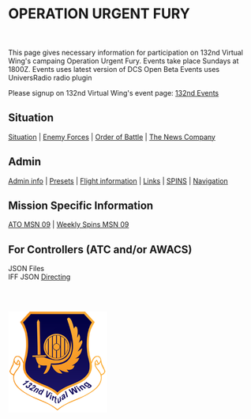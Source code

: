 # OPERATION URGENT FURY

<br>
<br>
This page gives necessary information for participation on 132nd Virtual Wing's campaing Operation Urgent Fury.
Events take place Sundays at 1800Z.  
Events uses latest version of DCS Open Beta  
Events uses UniversRadio radio plugin  

Please signup on 132nd Virtual Wing's event page:
[132nd Events](http://www.132virtualwing.org/index.php/page/events) 


## Situation
[Situation](/Docs/Situation.md) |  [Enemy Forces](/OPUF-Brief/Docs/Enemy/Enemy.html)  |  [Order of Battle](/Docs/OOB.md) | [The News Company](/OPUF-Brief/Docs/News/News_company.html)



## Admin
[Admin info](/OPUF-Brief/Docs/Admin/Admin.html) | [Presets](/Docs/Presets.md)  | [Flight information](/Docs/Flights.md) | [Links](/Docs/Links.md) | [SPINS](/Docs/SPINS.md) | [Navigation](/Docs/Navigation.md)



## Mission Specific Information
[ATO MSN 09](/OPUF-Brief/Docs/ATO/ATO_9.html) | [Weekly Spins MSN 09](/Docs/SPINS_09.md)

## For Controllers (ATC and/or AWACS)
JSON Files <br>
IFF JSON
[Directing](/OPUF-Brief/Docs/Directing/directing.html)




<br>
<br>




![132nd Logo](/Images/132ndLogosmall.png)
